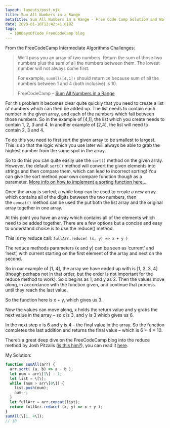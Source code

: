 ```yaml
---
layout: layouts/post.njk
title: Sum All Numbers in a Range
metaTitle: Sum All Numbers in a Range - Free Code Camp Solution and Walkthrough
date: 2020-01-10T13:42:41.619Z
tags:
  - 100DaysOfCode FreeCodeCamp blog
---
```

From the FreeCodeCamp Intermediate Algorithms Challenges:

> We’ll pass you an array of two numbers. Return the sum of those two numbers plus the sum of all the numbers between them. The lowest number will not always come first.
> 
> For example, `sumAll([4,1])` should return `10` because sum of all the numbers between 1 and 4 (both inclusive) is 10.
> 
> FreeCodeCamp – [Sum All Numbers in a Range](https://www.freecodecamp.org/learn/javascript-algorithms-and-data-structures/intermediate-algorithm-scripting/sum-all-numbers-in-a-range)

For this problem it becomes clear quite quickly that you need to create a list of numbers which can then be added up. The list needs to contain each number in the given array, and each of the numbers which fall between those numbers. So in the example of \[4,1\], the list which you create needs to contain 1, 2, 3 and 4. In another example of \[2,4\], the list will need to contain 2, 3 and 4.

To do this you need to first sort the given array to be smallest to largest. This is so that the logic which you use later will always be able to grab the highest number from the same spot in the array.

So to do this you can quite easily use the `sort()` method on the given array. However, the default `sort()` method will convert the given elements into strings and then compare them, which can lead to incorrect sorting! You can give the sort method your own compare function though as a parameter. [More info on how to implement a sorting function here…](https://developer.mozilla.org/en-US/docs/Web/JavaScript/Reference/Global_Objects/Array/sort)

Once the array is sorted, a while loop can be used to create a new array which contains all of the digits between the two numbers, then the `concat()` method can be used the put both the list array and the original array together in one array.

At this point you have an array which contains all of the elements which need to be added together. There are a few options but a concise and easy to understand choice is to use the reduce() method.

This is my reduce call: `fullArr.reduce( (x, y) => x + y )`

The reduce methods parameters (x and y) can be seen as ‘current’ and ‘next’, with current starting on the first element of the array and next on the second.

So in our example of \[1, 4\], the array we have ended up with is \[1, 2, 3, 4\] (though perhaps not in that order, but the order is not important for the reduce method to work). So x begins as 1, and y as 2. Then the values move along, in accordance with the function given, and continue that process until they reach the last value.

So the function here is x + y, which gives us 3.

Now the values can move along, x holds the return value and y grabs the next value in the array – so x is 3, and y is 3 which gives us 6.

In the next step x is 6 and y is 4 – the final value in the array. So the function completes the last addition and returns the final value – which is 6 + 4 = 10.

There’s a great deep dive on the FreeCodeCamp blog into the reduce method by Josh Pitzalis ([is this him?](https://twitter.com/joshpitzalis)), you can read it [here](https://www.freecodecamp.org/news/reduce-f47a7da511a9/).

My Solution:
```javascript
function sumAll(arr) {
  arr.sort( (a, b) => a - b );
  let num = arr\[1\] - 1;
  let list = \[\];
  while (num > arr\[0\]) {
    list.push(num);
    num--;
  }
  let fullArr = arr.concat(list);
  return fullArr.reduce( (x, y) => x + y );
}
sumAll(\[1, 4\]);
// 10
```